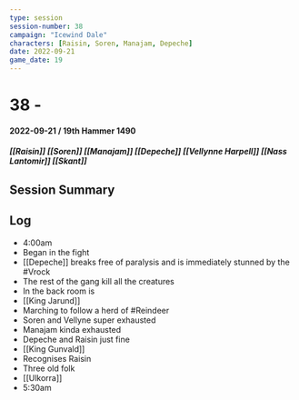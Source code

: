 ```yaml
---
type: session
session-number: 38
campaign: "Icewind Dale"
characters: [Raisin, Soren, Manajam, Depeche]
date: 2022-09-21
game_date: 19
---
```


# 38 - 
#### 2022-09-21 / 19th Hammer 1490
##### [[Raisin]] [[Soren]] [[Manajam]] [[Depeche]] [[Vellynne Harpell]] [[Nass Lantomir]] [[Skant]]

## Session Summary


## Log

- 4:00am
- Began in the fight
- [[Depeche]] breaks free of paralysis and is immediately stunned by the #Vrock 
- The rest of the gang kill all the creatures
- In the back room is
- [[King Jarund]]
- Marching to follow a herd of #Reindeer
- Soren and Vellyne super exhausted
- Manajam kinda exhausted
- Depeche and Raisin just fine
- [[King Gunvald]]
- Recognises Raisin
- Three old folk 
- [[Ulkorra]]
- 5:30am